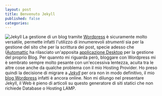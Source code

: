 ```yaml
---
layout: post
title: Benvenuto Jekyll
published: false
categories:
---
```


![Jekyll]({{site.baseurl}}/assets/jekyll.jpg)
La gestione di un blog tramite [Wordpress](http://www.wordpress.com) è sicuramente molto versatile, permette infatti l'utilizzo di innumerevoli *strumenti* sia per la gestione del sito che per la scrittura dei post, specie adesso che ([Automattic](https://automattic.com/) ha rilasciato un'apposita [applicazione Desktop](https://desktop.wordpress.com/) per la gestione del proprio Blog.
Per quannto mi riguarda però, bloggare con Wordpress mi è sembrato sempre molto pesante con un'eccessiva lentezza, acuita tra le altre cose anche da qualche problema con il mio Hosting Provider.
Ho preso quindi la decisione di migrare a *[Jekyll](http://jekyllrb.com/)* per ora non in modo definitivo, il mio [blog Wordpress](http://wwww.antonioscatoloni.it/blog) infatti è ancora online.
Non mi dilungo nel presentare Jekyll, il Web è pieno di articoli su questo generatore di siti statici che non richiede Database o Hosting LAMP.     